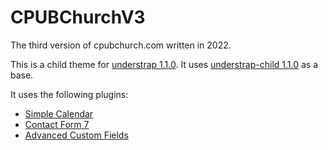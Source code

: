 # CPUBChurchV3

The third version of cpubchurch.com written in 2022.

This is a child theme for [understrap 1.1.0](https://github.com/understrap/understrap). It uses [understrap-child 1.1.0](https://github.com/understrap/understrap-child) as a base.

It uses the following plugins:

- [Simple Calendar](https://wordpress.org/plugins/google-calendar-events/)
- [Contact Form 7](https://wordpress.org/plugins/contact-form-7/)
- [Advanced Custom Fields](https://wordpress.org/plugins/advanced-custom-fields/)
